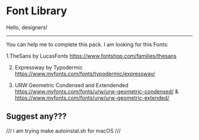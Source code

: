 # Font Library

Hello, designers! 

------------------------------------------------------------------------------------------------------------------------
You can help me to complete this pack.
I am looking for this Fonts:

1.TheSans by LucasFonts https://www.fontshop.com/families/thesans

2. Expressway by Typodermic https://www.myfonts.com/fonts/typodermic/expressway/

3. URW Geometric Condensed and Extendended https://www.myfonts.com/fonts/urw/urw-geometric-condensed/ & https://www.myfonts.com/fonts/urw/urw-geometric-extended/

Suggest any???
------------------------------------------------------------------------------------------------------------------------

/// i am trying make autoinstal.sh for macOS ///
